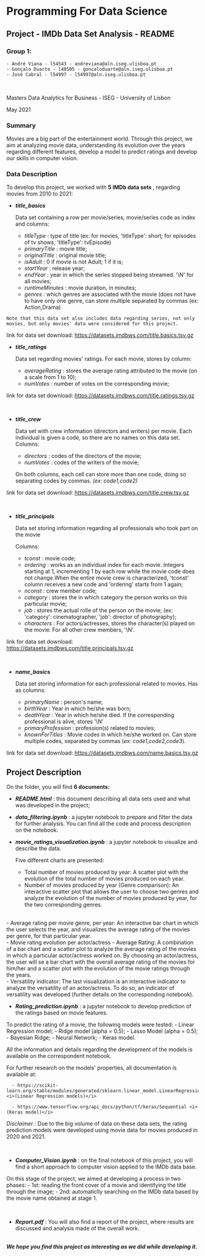 # Programming For Data Science 

## Project - IMDb Data Set Analysis - README

### Group 1:

    - André Viana - l54543 - andreviana@aln.iseg.ulisboa.pt
    - Gonçalo Duarte - l48505 - goncaloduarte@aln.iseg.ulisboa.pt
    - José Cabral - l54997 - l54997@aln.iseg.ulisboa.pt
<br>

Masters Data Analytics for Business - ISEG - University of Lisbon

May 2021

### Summary

Movies are a big part of the entertainment world. Through this project, we aim at analyzing movie data, understanding its evolution over the years regarding different features, develop a model to predict ratings and develop our skills in computer vision.

### Data Description

To develop this project, we worked with <b>5 IMDb data sets </b>, regarding movies from 2010 to 2021:

   - <b><i>title_basics</i></b>
       
     Data set containing a row per movie/series, movie/series code as index and columns:
        - <i>titleType</i> : type of title (ex: for movies, 'titleType': short; for episodes of tv shows, 'titleType': tvEpisode)
        - <i>primaryTitle</i> : movie title;
        - <i>originalTitle</i> : original movie title;
        - <i>isAdult</i> : 0 if movie is not Adult; 1 if it is;
        - <i>startYear</i> : release year;
        - <i>endYear</i> : year in which the series stopped being streamed. '\N' for all movies; 
        - <i>runtimeMinutes</i> : movie duration, in minutes;
        - <i>genres</i> : which genres are associated with the movie (does not have to have only one genre, can store multiple separated by commas (ex: Action,Drama)

    Note that this data set also includes data regarding series, not only movies, but only movies' data were considered for this project.
    
 link for data set download: https://datasets.imdbws.com/title.basics.tsv.gz


   - <b><i>title_ratings</i></b>

     Data set regarding movies' ratings. For each movie, stores by column:
        - <i>averageRating</i> : stores the average rating attributed to the movie (on a scale from 1 to 10);
        - <i>numVotes</i> : number of votes on the corresponding movie;   

 link for data set download: https://datasets.imdbws.com/title.ratings.tsv.gz
 
 <br>
        
   - <b><i>title_crew</i></b>
   
     Data set with crew information (directors and writers) per movie. Each individual is given a code, so there are no names on this data set. Columns:
        - <i>directors</i> : codes of the directors of the movie;
        - <i>numVotes</i> : codes of the writers of the movie;  
     
     On both columns, each cell can store more than one code, doing so separating codes by commas. <i>(ex: code1,code2)</i>
     
 link for data set download: https://datasets.imdbws.com/title.crew.tsv.gz
 
 <br>
 
   - <b><i>title_principals</i></b>
   
     Data set storing information regarding all professionals who took part on the movie
    
     Columns:
        - <i>tconst</i> : movie code;
        - <i>ordering</i> : works as an individual index for each movie. Integers starting at 1, incrementing 1 by each row while the movie code does not change.When the entire movie crew is characterized, 'tconst' column receives a new code and 'ordering' starts from 1 again;
        - <i>nconst</i> : crew member code;
        - <i>category</i> : stores the in which category the person works on this particular movie;
        - <i>job</i> : stores the actual rolle of the person on the movie; (ex: 'category': cinematographer, 'job': director of photography);
        - <i>characters</i> : For actors/actresses, stores the character(s) played on the movie. For all other crew members, '\N'. 

 link for data set download: https://datasets.imdbws.com/title.principals.tsv.gz
 
 <br>
     
   - <b><i>name_basics</i></b>
   
     Data set storing information for each professional related to movies. Has as columns:
        - <i>primaryName</i> : person's name;
        - <i>birthYear</i> : Year in which he/she was born;
        - <i>deathYear</i> : Year in which he/she died. If the corresponding professional is alive, stores '\N'
        - <i>primaryProfession</i> : profession(s) related to movies;
        - <i>knownForTitles</i> : Movie codes in which he/she worked on. Can store multiple codes, separated by commas (<i>ex: code1,code2,code3</i>).
        
 link for data set download: https://datasets.imdbws.com/name.basics.tsv.gz
     
## Project Description


On the folder, you will find <b>6 documents: </b> 

  - <b><i>README.html</i></b> : this document describing all data sets used and what was developed in the project;
  
  
  - <b><i>data_filtering.ipynb</i></b> : a jupyter notebook to prepare and filter the data for further analysis. You can find all the code and process description on the notebook.


  - <b><i>movie_ratings_visualization.ipynb</i></b> : a jupyter notebook to visualize and describe the data.
  
      Five different charts are presented:
      <br>
      - Total number of movies produced by year:
              A scatter plot with the evolution of the total number of movies produced on each year.
              <br>
      - Number of movies produced by year (Genre comparison):
        An interactive scatter plot that allows the user to choose two genres and analyze the evolution of     the number of movies produced by year, for the two corresponding genres.
<br>
          - Average rating per movie genre, per year:
              An interactive bar chart in which the user selects the year, and visualizes the average rating of the movies per genre, for that particular year.
<br>
          - Movie rating evolution per actor/actress - Average Rating:
              A combination of a bar chart and a scatter plot to analyze the average rating of the movies in which a particular actor/actress worked on. By choosing an actor/actress, the user will se a bar chart with the overall average rating of the movies for him/her and a scatter plot with the evolution of the movie ratings through the years.
<br>
          - Versatility indicator:
              The last visualization is an interactive indicator to analyze the versatility of an actor/actress. To do so, an indicator of versatility was developed (further details on the corresponding notebook).
      
  - <b><i>Rating_prediction.ipynb</i></b> : a jupyter notebook to develop prediction of the ratings based on movie features.
  
  To predict the rating of a movie, the following models were tested:
          - Linear Regression model;
          - Ridge model (alpha = 0.5);
          - Lasso Model (alpha = 0.5);
          - Bayesian Ridge;
          - Neural Network;
          - Keras model.
  
  All the information and details regarding the development of the models is available on the correspondent notebook.
  
  For further research on the models' properties, all documentation is available at: 
  
      - https://scikit-learn.org/stable/modules/generated/sklearn.linear_model.LinearRegression.html <i>(Linear Regression models)</i>
      
      - https://www.tensorflow.org/api_docs/python/tf/keras/Sequential <i>(Keras model)</i>
  
  <i>Disclaimer : </i> Due to the big volume of data on these data sets, the rating prediction models were developed using movie data for movies produced in 2020 and 2021.
  
  <br>
  
  - <b><i>Computer_Vision.ipynb</i></b> : on the final notebook of this project, you will find a short approach to computer vision applied to the IMDb data base. 
  
  On this stage of the project, we aimed at developing a process in two phases:
      - 1st: reading the front cover of a movie and identifying the title through the image;
      - 2nd: automaticlly searching on the IMDb data based by the movie name obtained at stage 1.
      
<br>

 - <b><i>Report.pdf</i></b> : You will also find a report of the project, where results are discussed and analysis made of the overall work.

<br>
<b><i>We hope you find this project as interesting as we did while developing it.</i></b>
